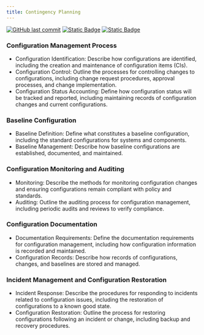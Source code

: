 ```yaml
---
title: Contingency Planning
---
```

[![GitHub last commit][commitbadge]][commits]
[![Static Badge](https://img.shields.io/badge/Revision_History-gray?logo=searxng&logoColor=ffffff)][commits]
[![Static Badge](https://img.shields.io/badge/Approved-darkgreen?logo=ticktick&logoColor=ffffff)][commits]

<!--bodytext-->
### Configuration Management Process

* Configuration Identification: Describe how configurations are identified, including the creation and maintenance of configuration items (CIs).
* Configuration Control: Outline the processes for controlling changes to configurations, including change request procedures, approval processes, and change implementation.
* Configuration Status Accounting: Define how configuration status will be tracked and reported, including maintaining records of configuration changes and current configurations.
  
### Baseline Configuration

* Baseline Definition: Define what constitutes a baseline configuration, including the standard configurations for systems and components.
* Baseline Management: Describe how baseline configurations are established, documented, and maintained.
  
### Configuration Monitoring and Auditing

* Monitoring: Describe the methods for monitoring configuration changes and ensuring configurations remain compliant with policy and standards.
* Auditing: Outline the auditing process for configuration management, including periodic audits and reviews to verify compliance.
  
### Configuration Documentation

* Documentation Requirements: Define the documentation requirements for configuration management, including how configuration information is recorded and maintained.
* Configuration Records: Describe how records of configurations, changes, and baselines are stored and managed.
  
### Incident Management and Configuration Restoration

* Incident Response: Describe the procedures for responding to incidents related to configuration issues, including the restoration of configurations to a known good state.
* Configuration Restoration: Outline the process for restoring configurations following an incident or change, including backup and recovery procedures.

<!--ref links -->
[commitbadge]: https://img.shields.io/github/last-commit/jluufigma/grc-docs?path=gov%2Fcp.md&logo=figma&logoColor=white&label=last%20updated&color=darkgreen
[commits]: https://github.com/jluufigma/grc-docs/commits/main/gov/cp.md